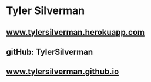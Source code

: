# Tyler Silverman

## www.tylersilverman.herokuapp.com

## gitHub: TylerSilverman 

## www.tylersilverman.github.io
